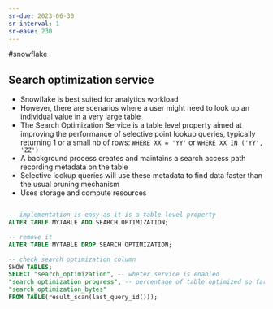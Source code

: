 ```yaml
---
sr-due: 2023-06-30
sr-interval: 1
sr-ease: 230
---
```


#snowflake


## Search optimization service

- Snowflake is best suited for analytics workload
- However, there are scenarios where a user might need to look up an individual value in a very large table
- The Search Optimization Service is a table level property aimed at improving the performance of selective point lookup queries, typically returning 1 or a small nb of rows: `WHERE XX = 'YY'` or `WHERE XX IN ('YY', 'ZZ')`
- A background process creates and maintains a search access path recording metadata on the table
- Selective lookup queries will use these metadata to find data faster than the usual pruning mechanism
- Uses storage and compute resources

```sql

-- implementation is easy as it is a table level property
ALTER TABLE MYTABLE ADD SEARCH OPTIMIZATION;

-- remove it
ALTER TABLE MYTABLE DROP SEARCH OPTIMIZATION;

-- check search optimization column
SHOW TABLES;
SELECT "search_optimization", -- wheter service is enabled
"search_optimization_progress", -- percentage of table optimized so far
"search_optimization_bytes"
FROM TABLE(result_scan(last_query_id()));
```
